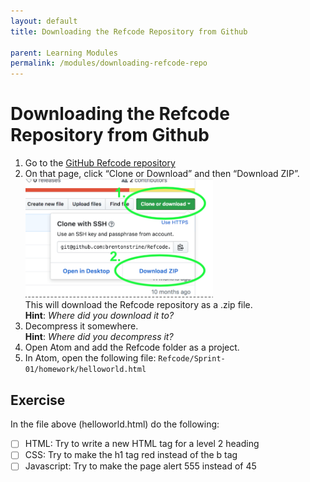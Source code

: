 ```yaml
---
layout: default
title: Downloading the Refcode Repository from Github

parent: Learning Modules
permalink: /modules/downloading-refcode-repo
---
```


# Downloading the Refcode Repository from Github

1. Go to the [GitHub Refcode repository](https://github.com/brentonstrine/Refcode)
1. On that page, click “Clone or Download” and then “Download ZIP”. <br/> <img width="300px" src="./downloading-refcode-repo-1.png" alt="Download Refcode Repo" /> <br/>This will download the Refcode repository as a .zip file. <br/> **Hint**: *Where did you download it to?*
1. Decompress it somewhere. <br/> **Hint**: *Where did you decompress it?*
1. Open Atom and add the Refcode folder as a project. 
1. In Atom, open the following file: `Refcode/Sprint-01/homework/helloworld.html`

## Exercise
In the file above (helloworld.html) do the following:
- [ ] HTML: Try to write a new HTML tag for a level 2 heading
- [ ] CSS: Try to make the h1 tag red instead of the b tag
- [ ] Javascript: Try to make the page alert 555 instead of 45
